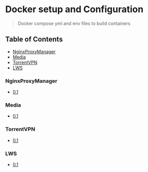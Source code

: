 # Docker setup and Configuration
> Docker compose yml and env files to build containers

## Table of Contents
* [NginxProxyManager](#nginxproxymanager)
* [Media](#media)
* [TorrentVPN](#torrentvpn)
* [LWS](#lws)

### NginxProxyManager
* [0.1]()

### Media
* [0.1]()

### TorrentVPN
* [0.1]()

### LWS
* [0.1]()
